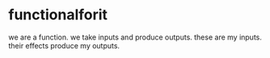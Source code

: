 # functionalforit

we are a function. we take inputs and produce outputs. these are my inputs. their effects produce my outputs.
